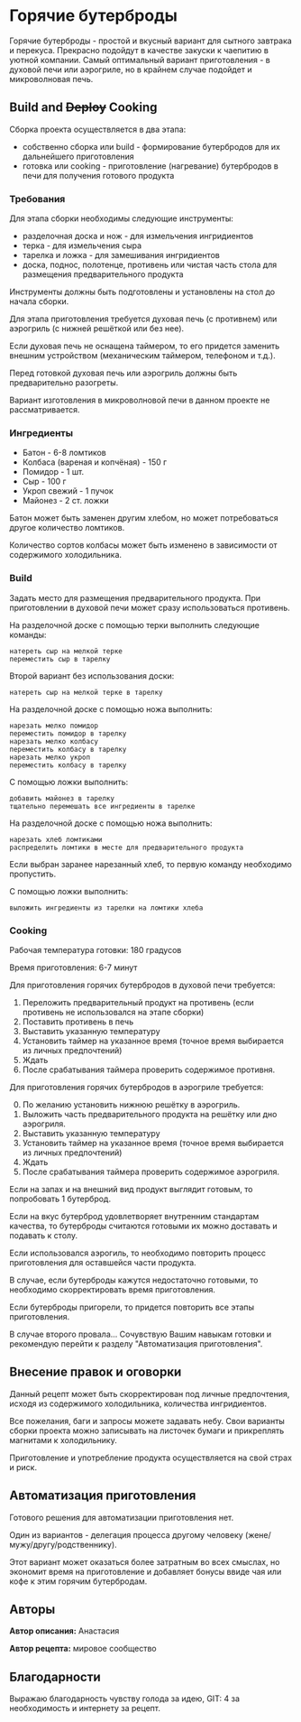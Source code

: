 # Горячие бутерброды

Горячие бутерброды - простой и вкусный вариант для сытного завтрака и перекуса. Прекрасно подойдут в качестве закуски к чаепитию в уютной компании.
Самый оптимальный вариант приготовления - в духовой печи или аэрогриле, но в крайнем случае подойдет и микроволновая печь.

## Build and ~~Deploy~~ Cooking

Сборка проекта осуществляется в два этапа:
* собственно сборка или build - формирование бутербродов для их дальнейшего приготовления
* готовка или cooking - приготовление (нагревание) бутербродов в печи для получения готового продукта

### Требования

Для этапа сборки необходимы следующие инструменты:
* разделочная доска и нож - для измельчения ингридиентов
* терка - для измельчения сыра
* тарелка и ложка - для замешивания ингридиентов
* доска, поднос, полотенце, противень или чистая часть стола для размещения предварительного продукта

Инструменты должны быть подготовлены и установлены на стол до начала сборки.

Для этапа приготовления требуется духовая печь (с противнем) или аэрогриль (с нижней решёткой или без нее).

Если духовая печь не оснащена таймером, то его придется заменить внешним устройством (механическим таймером, телефоном и т.д.).

Перед готовкой духовая печь или аэрогриль должны быть предварительно разогреты.



Вариант изготовления в микроволновой печи в данном проекте не рассматривается.

### Ингредиенты

* Батон - 6-8 ломтиков
* Колбаса (вареная и копчёная) - 150 г
* Помидор - 1 шт.
* Сыр - 100 г
* Укроп свежий - 1 пучок
* Майонез - 2 ст. ложки

Батон может быть заменен другим хлебом, но может потребоваться другое количество ломтиков.

Количество сортов колбасы может быть изменено в зависимости от содержимого холодильника.

### Build

Задать место для размещения предварительного продукта. При приготовлении в духовой печи может сразу использоваться противень.

На разделочной доске с помощью терки выполнить следующие команды:

```
натереть сыр на мелкой терке
переместить сыр в тарелку
```

Второй вариант без использования доски:

```
натереть сыр на мелкой терке в тарелку
```


На разделочной доске с помощью ножа выполнить:

```
нарезать мелко помидор
переместить помидор в тарелку
нарезать мелко колбасу
переместить колбасу в тарелку
нарезать мелко укроп
переместить колбасу в тарелку
```

С помощью ложки выполнить:

```
добавить майонез в тарелку
тщательно перемешать все ингредиенты в тарелке
```

На разделочной доске с помощью ножа выполнить:

```
нарезать хлеб ломтиками
распределить ломтики в месте для предварительного продукта
```
Если выбран заранее нарезанный хлеб, то первую команду необходимо пропустить.

С помощью ложки выполнить:

```
выложить ингредиенты из тарелки на ломтики хлеба
```

### Cooking

Рабочая температура готовки: 180 градусов

Время приготовления: 6-7 минут

Для приготовления горячих бутербродов в духовой печи требуется:
 
1. Переложить предварительный продукт на противень (если противень не использовался на этапе сборки)
2. Поставить противень в печь
3. Выставить указанную температуру
4. Установить таймер на указанное время (точное время выбирается из личных предпочтений)
5. Ждать
6. После срабатывания таймера проверить содержимое противня. 

Для приготовления горячих бутербродов в аэрогриле требуется:
 
0. По желанию установить нижнюю решётку в аэрогриль.
1. Выложить часть предварительного продукта на решётку или дно аэрогриля.
3. Выставить указанную температуру
4. Установить таймер на указанное время (точное время выбирается из личных предпочтений)
5. Ждать
6. После срабатывания таймера проверить содержимое аэрогриля. 

Если на запах и на внешний вид продукт выглядит готовым, то попробовать 1 бутерброд.

Если на вкус бутерброд удовлетворяет внутренним стандартам качества, то бутерброды считаются готовыми их можно доставать и подавать к столу.

Если использовался аэрогиль, то необходимо повторить процесс приготовления для оставшейся части продукта.

В случае, если бутерброды кажутся недостаточно готовыми, то необходимо скорректировать время приготовления.

Если бутерброды пригорели, то придется повторить все этапы приготовления.

В случае второго провала... Сочувствую Вашим навыкам готовки и рекомендую перейти к разделу "Автоматизация приготовления".

## Внесение правок и оговорки

Данный рецепт может быть скорректирован под личные предпочтения, исходя из содержимого холодильника, количества ингридиентов.

Все пожелания, баги и запросы можете задавать небу. Свои варианты сборки проекта можно записывать на листочек бумаги и прикреплять магнитами к холодильнику.

Приготовление и употребление продукта осуществляется на свой страх и риск.

## Автоматизация приготовления

Готового решения для автоматизации приготовления нет. 

Один из вариантов - делегация процесса другому человеку (жене/мужу/другу/родственнику).

Этот вариант может оказаться более затратным во всех смыслах, но экономит время на приготовление и добавляет бонусы ввиде чая или кофе к этим горячим бутербродам.

## Авторы

**Автор описания:** Анастасия

**Автор рецепта:** мировое сообщество

## Благодарности

Выражаю благодарность чувству голода за идею, GIT: 4 за необходимость и интернету за рецепт.
